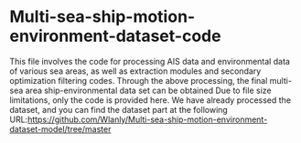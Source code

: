 # Multi-sea-ship-motion-environment-dataset-code
This file involves the code for processing AIS data and environmental data of various sea areas, as well as extraction modules and secondary optimization filtering codes. Through the above processing, the final multi-sea area ship-environmental data set can be obtained
Due to file size limitations, only the code is provided here. We have already processed the dataset, and you can find the dataset part at the following URL:https://github.com/Wlanly/Multi-sea-ship-motion-environment-dataset-model/tree/master
